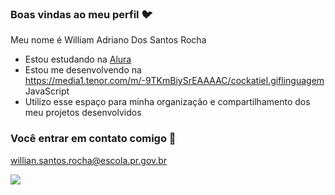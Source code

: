 ### Boas vindas ao meu perfil 🐦

Meu nome é William Adriano Dos Santos Rocha

- Estou estudando na [Alura](https://www.alura.com.br)
- Estou me desenvolvendo na https://media1.tenor.com/m/-9TKmBiySrEAAAAC/cockatiel.giflinguagem JavaScript
- Utilizo esse espaço para minha organização e compartilhamento dos meu projetos desenvolvidos

### Você entrar em contato comigo 📧

willian.santos.rocha@escola.pr.gov.br

![](https://media1.tenor.com/m/-9TKmBiySrEAAAAC/cockatiel.gif)
